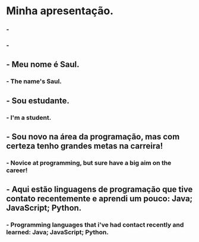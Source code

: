 # Minha apresentação.
### -
### -
## - Meu nome é Saul.
### - The name's Saul.
## - Sou estudante.
### - I'm a student.
## - Sou novo na área da programação, mas com certeza tenho grandes metas na carreira!
### - Novice at programming, but sure have a big aim on the career!
## - Aqui estão linguagens de programação que tive contato recentemente e aprendi um pouco: Java; JavaScript; Python.
### - Programming languages that i've had contact recently and learned: Java; JavaScript; Python.
